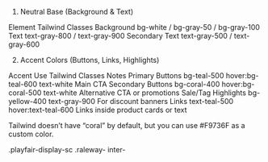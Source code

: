 1. Neutral Base (Background & Text)

Element	Tailwind Classes
Background	bg-white / bg-gray-50 / bg-gray-100
Text	text-gray-800 / text-gray-900
Secondary Text	text-gray-500 / text-gray-600


2. Accent Colors (Buttons, Links, Highlights)

Accent Use	Tailwind Classes	Notes
Primary Buttons	bg-teal-500 hover:bg-teal-600 text-white	Main CTA
Secondary Buttons	bg-coral-400 hover:bg-coral-500 text-white	Alternative CTA or promotions
Sale/Tag Highlights	bg-yellow-400 text-gray-900	For discount banners
Links	text-teal-500 hover:text-teal-600	Links inside product cards or text

Tailwind doesn’t have “coral” by default, but you can use #F9736F as a custom color.




.playfair-display-sc
.raleway-
inter-